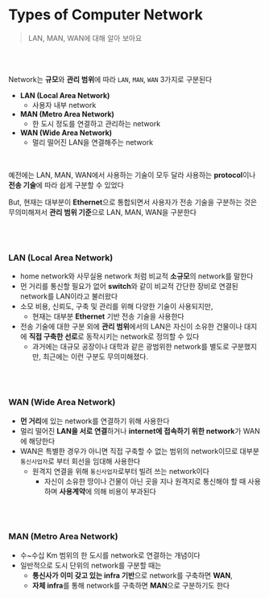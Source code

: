 # Types of Computer Network

> LAN, MAN, WAN에 대해 알아 보아요

<br><br>

Network는 **규모**와 **관리 범위**에 따라 `LAN`, `MAN`, `WAN` 3가지로 구분된다

- **LAN (Local Area Network)**
  - 사용자 내부 network
- **MAN (Metro Area Network)**
  - 한 도시 정도를 연결하고 관리하는 network
- **WAN (Wide Area Network)**
  - 멀리 떨어진 LAN을 연결해주는 network

<br>

예전에는 LAN, MAN, WAN에서 사용하는 기술이 모두 달라 사용하는 **protocol**이나 **전송 기술**에 따라 쉽게 구분할 수 있었다

But, 현재는 대부분이 **Ethernet**으로 통합되면서 사용자가 전송 기술을 구분하는 것은 무의미해져서 **관리 범위 기준**으로 LAN, MAN, WAN을 구분한다

<br>

<br>

### LAN (Local Area Network)

- home network와 사무실용 network 처럼 비교적 **소규모**의 network를 말한다
- 먼 거리를 통신할 필요가 없어 **switch**와 같이 비교적 간단한 장비로 연결된 network를 LAN이라고 불러왔다
- 소모 비용, 신뢰도, 구축 및 관리를 위해 다양한 기술이 사용되지만,
  - 현재는 대부분 **Ethernet** 기반 전송 기술을 사용한다
- 전송 기술에 대한 구분 외에 **관리 범위**에서의 LAN은 자신이 소유한 건물이나 대지에 **직접 구축한 선로**로 동작시키는 network로 정의할 수 있다
  - 과거에는 대규모 공장이나 대학과 같은 광범위한 network를 별도로 구분했지만, 최근에는 이런 구분도 무의미해졌다.

<br>

<br>

### WAN (Wide Area Network)

- **먼 거리**에 있는 network를 연결하기 위해 사용한다
- 멀리 떨어진 **LAN을 서로 연결**하거나 **internet에 접속하기 위한 network**가 WAN에 해당한다
- WAN은 특별한 경우가 아니면 직접 구축할 수 없는 범위의 network이므로 대부분 `통신사업자`로 부터 회선을 임대해 사용한다
  - 원격지 연결을 위해 `통신사업자`로부터 빌려 쓰는 network이다
    - 자신이 소유한 땅이나 건물이 아닌 곳을 지나 원격지로 통신해야 할 때 사용하며 **사용계약**에 의해 비용이 부과된다

<br><br>

### MAN (Metro Area Network)

- 수~수십 Km 범위의 한 도시를 network로 연결하는 개념이다
- 일반적으로 도시 단위의 network를 구분할 때는
  - **통신사가 이미 갖고 있는 infra 기반**으로 network를 구축하면 **WAN**,
  - **자체 infra**를 통해 network를 구축하면 **MAN**으로 구분하기도 한다
